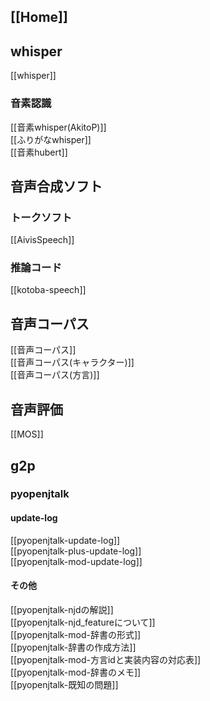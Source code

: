 
## [[Home]]

## whisper
[[whisper]]

### 音素認識
[[音素whisper(AkitoP)]]  
[[ふりがなwhisper]]  
[[音素hubert]]  

## 音声合成ソフト
### トークソフト
[[AivisSpeech]]

### 推論コード
[[kotoba-speech]]

## 音声コーパス
[[音声コーパス]]  
[[音声コーパス(キャラクター)]]  
[[音声コーパス(方言)]]

## 音声評価
[[MOS]]

## g2p
### pyopenjtalk
#### update-log
[[pyopenjtalk-update-log]]  
[[pyopenjtalk-plus-update-log]]  
[[pyopenjtalk-mod-update-log]]  
#### その他
[[pyopenjtalk-njdの解説]]  
[[pyopenjtalk-njd_featureについて]]  
[[pyopenjtalk-mod-辞書の形式]]  
[[pyopenjtalk-辞書の作成方法]]  
[[pyopenjtalk-mod-方言idと実装内容の対応表]]  
[[pyopenjtalk-mod-辞書のメモ]]  
[[pyopenjtalk-既知の問題]]  
